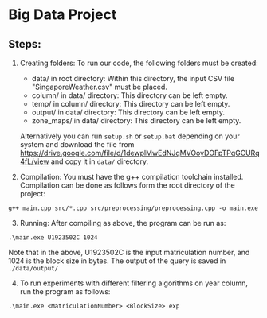 # Big Data Project

## Steps:

1. Creating folders: To run our code, the following folders must be created:
   - data/ in root directory: Within this directory, the input CSV file "SingaporeWeather.csv" must be placed.
   - column/ in data/ directory: This directory can be left empty.
   - temp/ in column/ directory: This directory can be left empty.
   - output/ in data/ directory: This directory can be left empty.
   - zone_maps/ in data/ directory: This directory can be left empty.


   Alternatively you can run `setup.sh` or `setup.bat` depending on your system and download the file from https://drive.google.com/file/d/1dewplMwEdNJqMVOoyDOFpTPqGCURq4fL/view and copy it in `data/` directory.

2. Compilation: You must have the g++ compilation toolchain installed. Compilation can be done as follows form the root directory of the project:

```
g++ main.cpp src/*.cpp src/preprocessing/preprocessing.cpp -o main.exe
```

3.  Running: After compiling as above, the program can be run as:

```
.\main.exe U1923502C 1024
```

Note that in the above, U1923502C is the input matriculation number, and 1024 is the block size in bytes. The output of the query is saved in `./data/output/`

4. To run experiments with different filtering algorithms on year column, run the program as follows:

```
.\main.exe <MatriculationNumber> <BlockSize> exp
```

